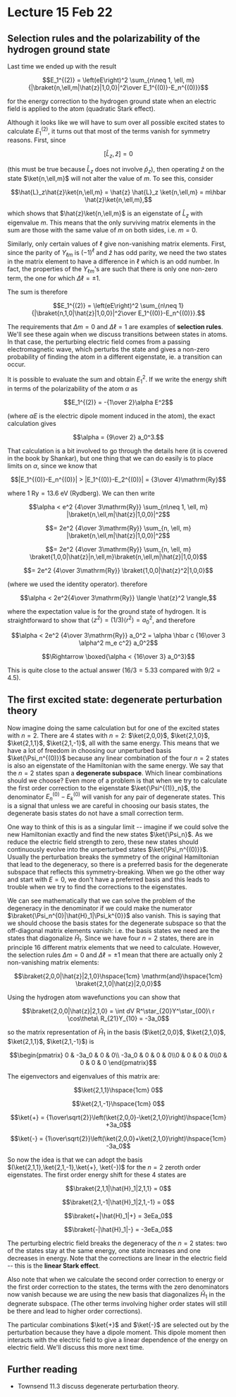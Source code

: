 # Lecture 15 Feb 22

## Selection rules and the polarizability of the hydrogen ground state

Last time we ended up with the result 

$$E_1^{(2)} = \left(eE\right)^2 \sum_{n\neq 1, \ell, m} {|\braket{n,\ell,m|\hat{z}|1,0,0}|^2\over E_1^{(0)}-E_n^{(0)}}$$

for the energy correction to the hydrogen ground state when an electric field is applied to the atom (quadratic Stark effect). 

Although it looks like we will have to sum over all possible excited states to calculate $E_1^{(2)}$, it turns out that most of the terms vanish for symmetry reasons. First, since 

$$[\hat{L}_z,\hat{z}] = 0$$

(this must be true because $\hat{L}_z$ does not involve $\hat{p}_z$), then operating $\hat{z}$ on the state $\ket{n,\ell,m}$ will not alter the value of $m$. To see this, consider

$$\hat{L}_z\hat{z}\ket{n,\ell,m} = \hat{z} \hat{L}_z \ket{n,\ell,m} = m\hbar \hat{z}\ket{n,\ell,m},$$

which shows that $\hat{z}\ket{n,\ell,m}$ is an eigenstate of $\hat{L}_z$ with eigenvalue $m$. This means that the only surviving matrix elements in the sum are those with the same value of $m$ on both sides, i.e. $m=0$.

Similarly, only certain values of $\ell$ give non-vanishing matrix elements. First, since the parity of $Y_{\ell m}$ is $(-1)^\ell$ and $\hat{z}$ has odd parity, we need the two states in the matrix element to have a difference in $\ell$ which is an odd number. In fact, the properties of the $Y_{\ell m}$'s are such that there is only one non-zero term, the one for which $\Delta \ell = \pm 1$.

The sum is therefore 

$$E_1^{(2)} = \left(eE\right)^2 \sum_{n\neq 1} {|\braket{n,1,0|\hat{z}|1,0,0}|^2\over E_1^{(0)}-E_n^{(0)}}.$$

The requirements that $\Delta m=0$ and $\Delta \ell =1$ are examples of **selection rules**. We'll see these again when we discuss transitions between states in atoms. In that case, the perturbing electric field comes from a passing electromagnetic wave, which perturbs the state and gives a non-zero probability of finding the atom in a different eigenstate, ie. a transition can occur.

It is possible to evaluate the sum and obtain $E_1^{2}$. If we write the energy shift in terms of the polarizability of the atom $\alpha$ as 


$$E_1^{(2)} = -{1\over 2}\alpha E^2$$

(where $\alpha E$ is the electric dipole moment induced in the atom),  the exact calculation gives 

$$\alpha = {9\over 2} a_0^3.$$

That calculation is a bit involved to go through the details here (it is covered in the book by Shankar), but one thing that we can do easily is to place limits on $\alpha$, since we know that 

$$|E_1^{(0)}-E_n^{(0)}| >  |E_1^{(0)}-E_2^{(0)}| = {3\over 4}\mathrm{Ry}$$

where $1\ \mathrm{Ry}=13.6\ \mathrm{eV}$ (Rydberg). We can then write

$$\alpha <  e^2 {4\over 3\mathrm{Ry}} \sum_{n\neq 1, \ell, m} |\braket{n,\ell,m|\hat{z}|1,0,0}|^2$$

$$= 2e^2 {4\over 3\mathrm{Ry}} \sum_{n, \ell, m} |\braket{n,\ell,m|\hat{z}|1,0,0}|^2$$

$$= 2e^2 {4\over 3\mathrm{Ry}} \sum_{n, \ell, m} \braket{1,0,0|\hat{z}|n,\ell,m}\braket{n,\ell,m|\hat{z}|1,0,0}$$

$$= 2e^2 {4\over 3\mathrm{Ry}} \braket{1,0,0|\hat{z}^2|1,0,0}$$

(where we used the identity operator). therefore

$$\alpha < 2e^2{4\over 3\mathrm{Ry}} \langle \hat{z}^2 \rangle,$$

where the expectation value is for the ground state of hydrogen. It is straightforward to show that $\langle z^2\rangle = (1/3)\langle r^2\rangle = a_0^2$, and therefore

$$\alpha < 2e^2 {4\over 3\mathrm{Ry}} a_0^2 = \alpha \hbar c {16\over 3 \alpha^2 m_e c^2} a_0^2$$

$$\Rightarrow \boxed{\alpha <  {16\over 3} a_0^3}$$

This is quite close to the actual answer ($16/3=5.33$ compared with $9/2=4.5$).


## The first excited state: degenerate perturbation theory

Now imagine doing the same calculation but for one of the excited states with $n=2$. There are 4 states with $n=2$: $\ket{2,0,0}$,  $\ket{2,1,0}$,  $\ket{2,1,1}$,  $\ket{2,1,-1}$, all with the same energy. This means that we have a lot of freedom in choosing our unperturbed basis $\ket{\Psi_n^{(0)}}$ because any linear combination of the four $n=2$ states is also an eigenstate of the Hamiltonian with the same energy. We say that the $n=2$ states span a **degenerate subspace**. Which linear combinations should we choose? Even more of a problem is that when we try to calculate the first order correction to the eigenstate $\ket{\Psi^{(1)}_n}$, the denominator $E_n^{(0)}-E_k^{(0)}$ will vanish for any pair of degenerate states. This is a signal that unless we are careful in choosing our basis states, the degenerate basis states do not have a small correction term. 

One way to think of this is as a singular limit -- imagine if we could solve the new Hamiltonian exactly and find the new states $\ket{\Psi_n}$. As we reduce the electric field strength to zero, these new states should continuously evolve into the unperturbed states $\ket{\Psi_n^{(0)}}$. Usually the perturbation breaks the symmetry of the original Hamiltonian that lead to the degeneracy, so there is a preferred basis for the degenerate subspace that reflects this symmetry-breaking. When we go the other way and start with $E=0$, we don't have a preferred basis and this leads to trouble when we try to find the corrections to the eigenstates.

We can see mathematically that we can solve the problem of the degeneracy in the denominator if we could make the numerator $\braket{\Psi_n^{0}|\hat{H}_1|\Psi_k^{0}}$ also vanish. This is saying that we should choose the basis states for the degenerate subspace so that the off-diagonal matrix elements vanish: i.e. the basis states we need are the states that diagonalize $\hat{H}_1$. Since we have four $n=2$ states, there are in principle 16 different matrix elements that we need to calculate. However, the selection rules $\Delta m=0$ and $\Delta \ell=\pm 1$ mean that there are actually only 2 non-vanishing matrix elements:

$$\braket{2,0,0|\hat{z}|2,1,0}\hspace{1cm} \mathrm{and}\hspace{1cm} \braket{2,1,0|\hat{z}|2,0,0}$$

Using the hydrogen atom wavefunctions you can show that 

$$\braket{2,0,0|\hat{z}|2,1,0} = \int dV R^\star_{20}Y^\star_{00}\ r \cos\theta\ R_{21}Y_{10} = -3a_0$$

so the matrix representation of $\hat{H}_1$ in the basis ($\ket{2,0,0}$,  $\ket{2,1,0}$,  $\ket{2,1,1}$,  $\ket{2,1,-1}$) is

$$\begin{pmatrix} 0 & -3a_0 & 0 & 0\\ -3a_0 & 0 & 0 & 0\\0 & 0 & 0 & 0\\0 & 0 & 0 & 0  \end{pmatrix}$$

The eigenvectors and eigenvalues of this matrix are:

$$\ket{2,1,1}\hspace{1cm} 0$$

$$\ket{2,1,-1}\hspace{1cm} 0$$

$$\ket{+} = {1\over\sqrt{2}}\left(\ket{2,0,0}-\ket{2,1,0}\right)\hspace{1cm} +3a_0$$

$$\ket{-} = {1\over\sqrt{2}}\left(\ket{2,0,0}+\ket{2,1,0}\right)\hspace{1cm} -3a_0$$

So now the idea is that we can adopt the basis $(\ket{2,1,1},\ket{2,1,-1},\ket{+}, \ket{-})$ for the $n=2$ zeroth order eigenstates. The first order energy shift for these 4 states
are

$$\braket{2,1,1|\hat{H}_1|2,1,1} = 0$$

$$\braket{2,1,-1|\hat{H}_1|2,1,-1} = 0$$

$$\braket{+|\hat{H}_1|+} = 3eEa_0$$

$$\braket{-|\hat{H}_1|-} = -3eEa_0$$

The perturbing electric field breaks the degeneracy of the $n=2$ states: two of the states stay at the same energy, one state increases and one decreases in energy. Note that the corrections are linear in the electric field -- this is the **linear Stark effect**.

Also note that when we calculate the second order correction to energy or the first order correction to the states, the terms with the zero denominators now vanish because we are using the new basis that diagonalizes $\hat{H}_1$ in the degnerate subspace. (The other terms involving higher order states will still be there and lead to higher order corrections).

The particular combinations $\ket{+}$ and $\ket{-}$ are selected out by the perturbation because they have a dipole moment. This dipole moment then interacts with the electric field to give a linear dependence of the energy on electric field. We'll discuss this more next time.


## Further reading

- Townsend 11.3 discuss degenerate perturbation theory.

